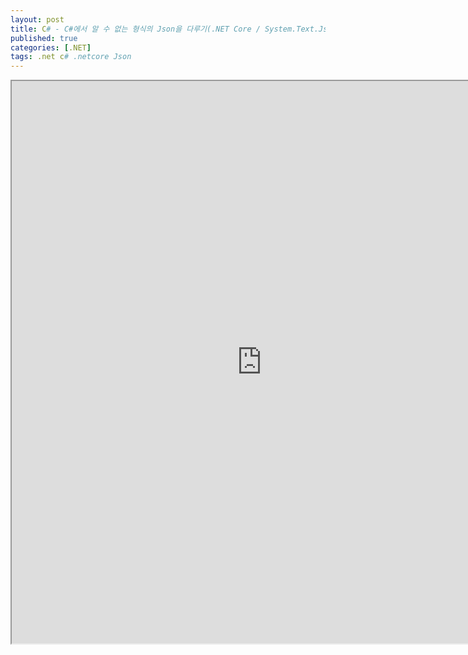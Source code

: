 ```yaml
---
layout: post
title: C# - C#에서 알 수 없는 형식의 Json을 다루기(.NET Core / System.Text.Json)
published: true
categories: [.NET]
tags: .net c# .netcore Json
---  
```

<iframe width="800" height="900" src="https://docs.google.com/document/d/e/2PACX-1vSqApUAVp-RorufVEdZ8j4jiZCeI8txlTmLcBowjXoMYAdi7DiAaDKX1tKyrZkrRl2dN8_EhRlbQlcc/pub?embedded=true"></iframe>    
   